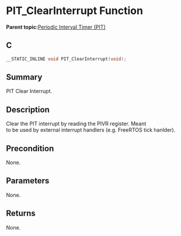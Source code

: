 # PIT\_ClearInterrupt Function

**Parent topic:**[Periodic Interval Timer \(PIT\)](GUID-16D8A016-2531-4956-B8AA-F751096F1732.md)

## C

```c
__STATIC_INLINE void PIT_ClearInterrupt(void);
```

## Summary

PIT Clear Interrupt.

## Description

Clear the PIT interrupt by reading the PIVR register. Meant<br />to be used by external interrupt handlers \(e.g. FreeRTOS tick hanlder\).

## Precondition

None.

## Parameters

None.

## Returns

None.

